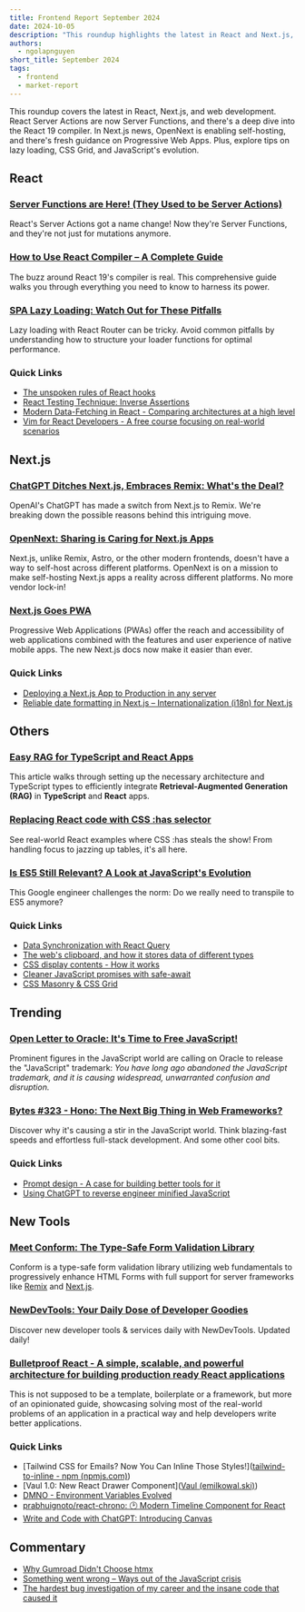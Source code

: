 ```yaml
---
title: Frontend Report September 2024
date: 2024-10-05
description: "This roundup highlights the latest in React and Next.js, including Server Functions, the React 19 compiler, and self-hosting with OpenNext. Find tips on lazy loading, CSS Grid, JavaScript's evolution, plus new tools and expert insights."
authors:
  - ngolapnguyen
short_title: September 2024
tags:
  - frontend
  - market-report
---
```


This roundup covers the latest in React, Next.js, and web development. React Server Actions are now Server Functions, and there's a deep dive into the React 19 compiler. In Next.js news, OpenNext is enabling self-hosting, and there's fresh guidance on Progressive Web Apps. Plus, explore tips on lazy loading, CSS Grid, and JavaScript's evolution.

## React

### [Server Functions are Here! (They Used to be Server Actions)](https://19.react.dev/reference/rsc/server-functions "https://19.react.dev/reference/rsc/server-functions")

React's Server Actions got a name change! Now they're Server Functions, and they're not just for mutations anymore.

### [How to Use React Compiler – A Complete Guide](https://www.freecodecamp.org/news/react-compiler-complete-guide-react-19/)

The buzz around React 19's compiler is real. This comprehensive guide walks you through everything you need to know to harness its power.

### [SPA Lazy Loading: Watch Out for These Pitfalls](https://reacttraining.com/blog/spa-lazy-loading-pitfalls)

Lazy loading with React Router can be tricky. Avoid common pitfalls by understanding how to structure your loader functions for optimal performance.

### Quick Links

- [The unspoken rules of React hooks](https://macwright.com/2024/09/19/the-extra-rules-of-hooks)
- [React Testing Technique: Inverse Assertions](https://www.epicweb.dev/inverse-assertions)
- [Modern Data-Fetching in React - Comparing architectures at a high level](https://reacttraining.com/blog/modern-data-fetching-in-react)
- [Vim for React Developers - A free course focusing on real-world scenarios](https://vimforreactdevs.com/)

## Next.js

### [ChatGPT Ditches Next.js, Embraces Remix: What's the Deal?](https://www.youtube.com/watch?v=hHWgGfZpk00)

OpenAI's ChatGPT has made a switch from Next.js to Remix. We're breaking down the possible reasons behind this intriguing move.

### [OpenNext: Sharing is Caring for Next.js Apps](https://opennext.js.org/)

Next.js, unlike Remix, Astro, or the other modern frontends, doesn't have a way to self-host across different platforms. OpenNext is on a mission to make self-hosting Next.js apps a reality across different platforms. No more vendor lock-in!

### [Next.js Goes PWA](https://nextjs.org/docs/app/building-your-application/configuring/progressive-web-apps)

Progressive Web Applications (PWAs) offer the reach and accessibility of web applications combined with the features and user experience of native mobile apps. The new Next.js docs now make it easier than ever.

### Quick Links

- [Deploying a Next.js App to Production in any server](https://www.saybackend.com/blog/04-deploy-nextjs-to-production-without-vercel)
- [Reliable date formatting in Next.js – Internationalization (i18n) for Next.js](https://next-intl-docs.vercel.app/blog/date-formatting-nextjs)

## Others

### [Easy RAG for TypeScript and React Apps](https://edspencer.net/2024/9/2/easy-rag-for-typescript-and-react-apps)

This article walks through setting up the necessary architecture and TypeScript types to efficiently integrate **Retrieval-Augmented Generation (RAG)** in **TypeScript** and **React** apps.

### [Replacing React code with CSS :has selector](https://www.developerway.com/posts/replacing-react-with-css)

See real-world React examples where CSS :has steals the show! From handling focus to jazzing up tables, it's all here.

### [Is ES5 Still Relevant? A Look at JavaScript's Evolution](https://philipwalton.com/articles/the-state-of-es5-on-the-web/)

This Google engineer challenges the norm: Do we really need to transpile to ES5 anymore?

### Quick Links

- [Data Synchronization with React Query](https://ui.dev/c/query/data-synchronization)
- [The web's clipboard, and how it stores data of different types](https://alexharri.com/blog/clipboard)
- [CSS display contents - How it works](https://ishadeed.com/article/display-contents/)
- [Cleaner JavaScript promises with safe-await](https://alexpate.com/posts/cleaner-promises-with-safe-await)
- [CSS Masonry & CSS Grid](https://css-tricks.com/css-masonry-css-grid/)

## Trending

### [Open Letter to Oracle: It's Time to Free JavaScript!](https://javascript.tm/)

Prominent figures in the JavaScript world are calling on Oracle to release the "JavaScript" trademark: _You have long ago abandoned the JavaScript trademark, and it is causing widespread, unwarranted confusion and disruption._

### [Bytes #323 - Hono: The Next Big Thing in Web Frameworks?](https://bytes.dev/archives/323)

Discover why it's causing a stir in the JavaScript world. Think blazing-fast speeds and effortless full-stack development. And some other cool bits.

### Quick Links

- [Prompt design - A case for building better tools for it](https://www.cursor.com/blog/prompt-design)
- [Using ChatGPT to reverse engineer minified JavaScript](https://glama.ai/blog/2024-08-29-reverse-engineering-minified-code-using-openai)

## New Tools

### [Meet Conform: The Type-Safe Form Validation Library](https://conform.guide/)

Conform is a type-safe form validation library utilizing web fundamentals to progressively enhance HTML Forms with full support for server frameworks like [Remix](https://remix.run/) and [Next.js](https://nextjs.org/).

### [NewDevTools: Your Daily Dose of Developer Goodies](https://newdevtools.com/)

Discover new developer tools & services daily with NewDevTools. Updated daily!

### [Bulletproof React - A simple, scalable, and powerful architecture for building production ready React applications](https://github.com/alan2207/bulletproof-react)

This is not supposed to be a template, boilerplate or a framework, but more of an opinionated guide, showcasing solving most of the real-world problems of an application in a practical way and help developers write better applications.

### Quick Links

- [Tailwind CSS for Emails? Now You Can Inline Those Styles!]([tailwind-to-inline - npm (npmjs.com)](https://www.npmjs.com/package/tailwind-to-inline))
- [Vaul 1.0: New React Drawer Component]([Vaul (emilkowal.ski)](https://vaul.emilkowal.ski/))
- [DMNO - Environment Variables Evolved](https://dmno.dev/)
- [prabhuignoto/react-chrono: 🕑 Modern Timeline Component for React](https://github.com/prabhuignoto/react-chrono)
- [Write and Code with ChatGPT: Introducing Canvas](https://openai.com/index/introducing-canvas/)

## Commentary

- [Why Gumroad Didn't Choose htmx](https://htmx.org/essays/why-gumroad-didnt-choose-htmx/)
- [Something went wrong – Ways out of the JavaScript crisis](https://molily.de/something-went-wrong/)
- [The hardest bug investigation of my career and the insane code that caused it](https://www.reddit.com/r/ExperiencedDevs/comments/1fu0e5q/the_hardest_bug_investigation_of_my_career_and/)
